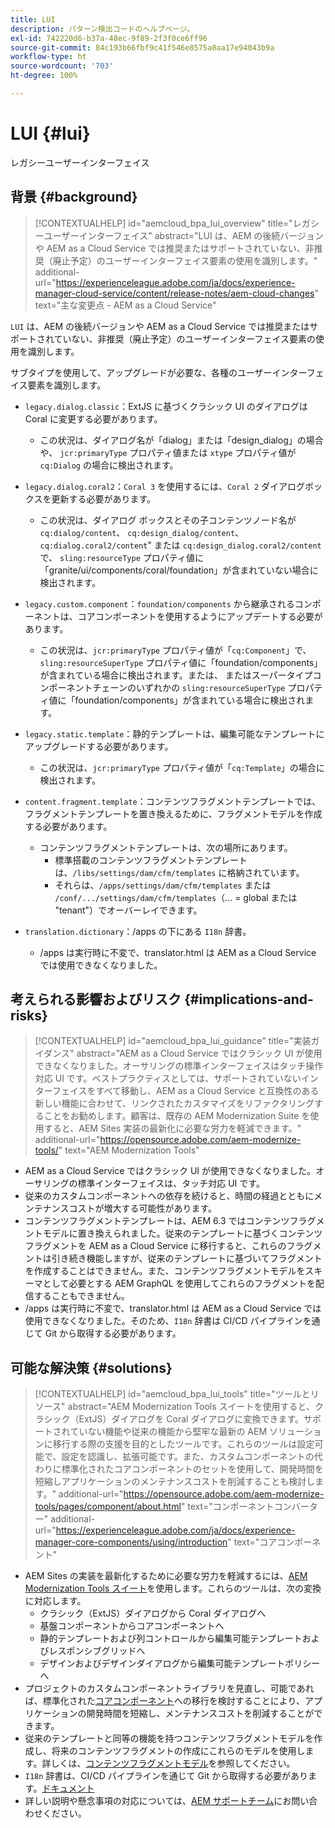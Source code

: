 ```yaml
---
title: LUI
description: パターン検出コードのヘルプページ。
exl-id: 742220d6-b37a-48ec-9f89-2f3f0ce6ff96
source-git-commit: 84c193b66fbf9c41f546e8575a0aa17e94043b9a
workflow-type: ht
source-wordcount: '703'
ht-degree: 100%

---
```


# LUI {#lui}

レガシーユーザーインターフェイス

## 背景 {#background}

>[!CONTEXTUALHELP]
>id="aemcloud_bpa_lui_overview"
>title="レガシーユーザーインターフェイス"
>abstract="LUI は、AEM の後続バージョンや AEM as a Cloud Service では推奨またはサポートされていない、非推奨（廃止予定）のユーザーインターフェイス要素の使用を識別します。"
>additional-url="https://experienceleague.adobe.com/ja/docs/experience-manager-cloud-service/content/release-notes/aem-cloud-changes" text="主な変更点 - AEM as a Cloud Service"

`LUI` は、AEM の後続バージョンや AEM as a Cloud Service では推奨またはサポートされていない、非推奨（廃止予定）のユーザーインターフェイス要素の使用を識別します。

サブタイプを使用して、アップグレードが必要な、各種のユーザーインターフェイス要素を識別します。

* `legacy.dialog.classic`：ExtJS に基づくクラシック UI のダイアログは Coral に変更する必要があります。
   * この状況は、ダイアログ名が「dialog」または「design_dialog」の場合や、
`jcr:primaryType` プロパティ値または `xtype` プロパティ値が `cq:Dialog` の場合に検出されます。
* `legacy.dialog.coral2`：`Coral 3` を使用するには、`Coral 2` ダイアログボックスを更新する必要があります。
   * この状況は、ダイアログ ボックスとその子コンテンツノード名が `cq:dialog/content`、
     `cq:design_dialog/content`、`cq:dialog.coral2/content`&quot; または `cq:design_dialog.coral2/content` で、
`sling:resourceType` プロパティ値に
「granite/ui/components/coral/foundation」が含まれていない場合に検出されます。
* `legacy.custom.component`：`foundation/components` から継承されるコンポーネントは、コアコンポーネントを使用するようにアップデートする必要があります。
   * この状況は、`jcr:primaryType` プロパティ値が「`cq:Component`」で、
     `sling:resourceSuperType` プロパティ値に「foundation/components」が含まれている場合に検出されます。または、
     またはスーパータイプコンポーネントチェーンのいずれかの `sling:resourceSuperType` プロパティ値に「foundation/components」が含まれている場合に検出されます。

* `legacy.static.template`：静的テンプレートは、編集可能なテンプレートにアップグレードする必要があります。
   * この状況は、`jcr:primaryType` プロパティ値が「`cq:Template`」の場合に検出されます。
* `content.fragment.template`：コンテンツフラグメントテンプレートでは、フラグメントテンプレートを置き換えるために、フラグメントモデルを作成する必要があります。
   * コンテンツフラグメントテンプレートは、次の場所にあります。
      * 標準搭載のコンテンツフラグメントテンプレートは、`/libs/settings/dam/cfm/templates` に格納されています。
      * それらは、`/apps/settings/dam/cfm/templates` または `/conf/.../settings/dam/cfm/templates`（... = global または &quot;tenant&quot;）でオーバーレイできます。
* `translation.dictionary`：/apps の下にある `I18n` 辞書。
   * /apps は実行時に不変で、translator.html は AEM as a Cloud Service では使用できなくなりました。

## 考えられる影響およびリスク {#implications-and-risks}

>[!CONTEXTUALHELP]
>id="aemcloud_bpa_lui_guidance"
>title="実装ガイダンス"
>abstract="AEM as a Cloud Service ではクラシック UI が使用できなくなりました。オーサリングの標準インターフェイスはタッチ操作対応 UI です。ベストプラクティスとしては、サポートされていないインターフェイスをすべて移動し、AEM as a Cloud Service と互換性のある新しい機能に合わせて、リンクされたカスタマイズをリファクタリングすることをお勧めします。顧客は、既存の AEM Modernization Suite を使用すると、AEM Sites 実装の最新化に必要な労力を軽減できます。"
>additional-url="https://opensource.adobe.com/aem-modernize-tools/" text="AEM Modernization Tools"

* AEM as a Cloud Service ではクラシック UI が使用できなくなりました。オーサリングの標準インターフェイスは、タッチ対応 UI です。
* 従来のカスタムコンポーネントへの依存を続けると、時間の経過とともにメンテナンスコストが増大する可能性があります。
* コンテンツフラグメントテンプレートは、AEM 6.3 ではコンテンツフラグメントモデルに置き換えられました。従来のテンプレートに基づくコンテンツフラグメントを AEM as a Cloud Service に移行すると、これらのフラグメントは引き続き機能しますが、従来のテンプレートに基づいてフラグメントを作成することはできません。また、コンテンツフラグメントモデルをスキーマとして必要とする AEM GraphQL を使用してこれらのフラグメントを配信することもできません。
* /apps は実行時に不変で、translator.html は AEM as a Cloud Service では使用できなくなりました。そのため、`I18n` 辞書は CI/CD パイプラインを通じて Git から取得する必要があります。

## 可能な解決策 {#solutions}

>[!CONTEXTUALHELP]
>id="aemcloud_bpa_lui_tools"
>title="ツールとリソース"
>abstract="AEM Modernization Tools スイートを使用すると、クラシック（ExtJS）ダイアログを Coral ダイアログに変換できます。サポートされていない機能や従来の機能から堅牢な最新の AEM ソリューションに移行する際の支援を目的としたツールです。これらのツールは設定可能で、設定を認識し、拡張可能です。また、カスタムコンポーネントの代わりに標準化されたコアコンポーネントのセットを使用して、開発時間を短縮しアプリケーションのメンテナンスコストを削減することも検討します。"
>additional-url="https://opensource.adobe.com/aem-modernize-tools/pages/component/about.html" text="コンポーネントコンバーター"
>additional-url="https://experienceleague.adobe.com/ja/docs/experience-manager-core-components/using/introduction" text="コアコンポーネント"

* AEM Sites の実装を最新化するために必要な労力を軽減するには、[AEM Modernization Tools スイート](https://opensource.adobe.com/aem-modernize-tools/)を使用します。これらのツールは、次の変換に対応します。
   * クラシック（ExtJS）ダイアログから Coral ダイアログへ
   * 基盤コンポーネントからコアコンポーネントへ
   * 静的テンプレートおよび列コントロールから編集可能テンプレートおよびレスポンシブグリッドへ
   * デザインおよびデザインダイアログから編集可能テンプレートポリシーへ
* プロジェクトのカスタムコンポーネントライブラリを見直し、可能であれば、標準化された[コアコンポーネント](https://experienceleague.adobe.com/ja/docs/experience-manager-core-components/using/introduction)への移行を検討することにより、アプリケーションの開発時間を短縮し、メンテナンスコストを削減することができます。
* 従来のテンプレートと同等の機能を持つコンテンツフラグメントモデルを作成し、将来のコンテンツフラグメントの作成にこれらのモデルを使用します。詳しくは、[コンテンツフラグメントモデル](https://experienceleague.adobe.com//docs/experience-manager-65/content/assets/content-fragments/content-fragments-models)を参照してください。
* `I18n` 辞書は、CI/CD パイプラインを通じて Git から取得する必要があります。[ドキュメント](https://experienceleague.adobe.com/ja/docs/experience-manager-cloud-service/content/release-notes/aem-cloud-changes#apps-libs-immutable)
* 詳しい説明や懸念事項の対応については、[AEM サポートチーム](https://helpx.adobe.com/jp/enterprise/using/support-for-experience-cloud.html)にお問い合わせください。
